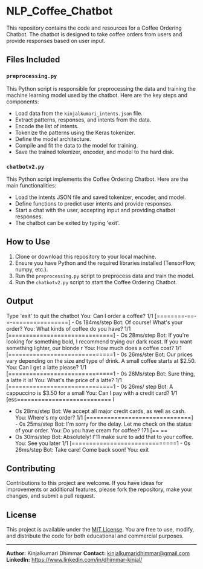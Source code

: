# NLP_Coffee_Chatbot

This repository contains the code and resources for a Coffee Ordering Chatbot. The chatbot is designed to take coffee orders from users and provide responses based on user input.

## Files Included

### `preprocessing.py`

This Python script is responsible for preprocessing the data and training the machine learning model used by the chatbot. Here are the key steps and components:

- Load data from the `kinjalkumari_intents.json` file.
- Extract patterns, responses, and intents from the data.
- Encode the list of intents.
- Tokenize the patterns using the Keras tokenizer.
- Define the model architecture.
- Compile and fit the data to the model for training.
- Save the trained tokenizer, encoder, and model to the hard disk.

### `chatbotv2.py`

This Python script implements the Coffee Ordering Chatbot. Here are the main functionalities:

- Load the intents JSON file and saved tokenizer, encoder, and model.
- Define functions to predict user intents and provide responses.
- Start a chat with the user, accepting input and providing chatbot responses.
- The chatbot can be exited by typing 'exit'.

## How to Use

1. Clone or download this repository to your local machine.
2. Ensure you have Python and the required libraries installed (TensorFlow, numpy, etc.).
3. Run the `preprocessing.py` script to preprocess data and train the model.
4. Run the `chatbotv2.py` script to start the Coffee Ordering Chatbot.


## Output

Type 'exit' to quit the chatbot
You: Can I order a coffee?
1/1 [========-==-=-================] - 0s 184ms/step
Bot: Of course! What's your order?
You: What kinds of coffee do you have?
1/1 [==============================] - Os 28ms/step
Bot: If you're looking for something bold, I recommend trying our dark roast. If you want something lighter, our blonde r
You: How much does a coffee cost?
1/1 [==============================1 - 0s 26ms/ster
Bot: Our prices vary depending on the size and type of drink. A small coffee starts at $2.50.
You: Can I get a latte please?
1/1 [==============================1 - 0s 26Ms/step
Bot: Sure thing, a latte it is!
You: What's the price of a latte?
1/1 [==============================1 - 0s 26ms/ step
Bot: A cappuccino is $3.50 for a small
You: Can I pay with a credit card?
1/1 [ess=========================== l
- Os 28ms/step
Bot: We accept all major credit cards, as well as cash.
You: Where's my order?
1/1 [==============================] - 0s 25ms/step
Bot: I'm sorry for the delay. Let me check on the status of your order.
You: Do you have cream for coffee?
171 [==
==
- Os 30ms/step
Bot: Absolutely! I'11 make sure to add that to your coffee.
You: See you later
1/1 [==============================1 - 0s 26ms/step
Bot: Take care! Come back soon!
You: exit

## Contributing

Contributions to this project are welcome. If you have ideas for improvements or additional features, please fork the repository, make your changes, and submit a pull request.

## License

This project is available under the [MIT License](LICENSE.md). You are free to use, modify, and distribute the code for both educational and commercial purposes.

---

**Author:** Kinjalkumari Dhimmar
**Contact:** kinjalkumaridhimmar@gmail.com
**LinkedIn:** https://www.linkedin.com/in/dhimmar-kinjal/
